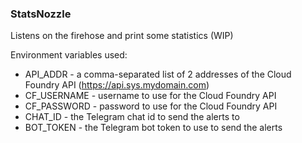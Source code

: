 ### StatsNozzle

Listens on the firehose and print some statistics (WIP) 

Environment variables used:

* API_ADDR - a comma-separated list of 2 addresses of the Cloud Foundry API (https://api.sys.mydomain.com)
* CF_USERNAME - username to use for the Cloud Foundry API
* CF_PASSWORD - password to use for the Cloud Foundry API
* CHAT_ID - the Telegram chat id to send the alerts to
* BOT_TOKEN - the Telegram bot token to use to send the alerts

